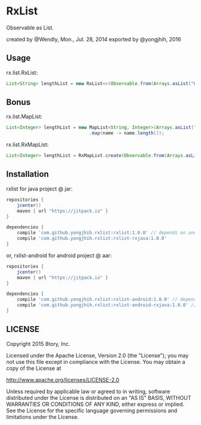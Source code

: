 # RxList

Observable as List.

created by @Wendly, Mon., Jul. 28, 2014
exported by @yongjhih, 2016

## Usage

rx.list.RxList:

```java
List<String> lengthList = new RxList<>(Observable.from(Arrays.asList("Hello", "World!")));
```

## Bonus

rx.list.MapList:

```java
List<Integer> lengthList = new MapList<String, Integer>(Arrays.asList("Hello", "World!"))
                               .map(name -> name.length());
```

rx.list.RxMapList:

```java
List<Integer> lengthList = RxMapList.create(Observable.from(Arrays.asList("Hello", "World!")), obs -> obs.map(name -> name.length()));
```

## Installation

rxlist for java project @ jar:

```gradle
repositories {
    jcenter()
    maven { url "https://jitpack.io" }
}

dependencies {
    compile 'com.github.yongjhih.rxlist:rxlist:1.0.0' // depends on unofficial yongjhih/jave-util@jar LruCache
    compile 'com.github.yongjhih.rxlist:rxlist-rxjava:1.0.0'
}
```

or, rxlist-android for android project @ aar:

```gradle
repositories {
    jcenter()
    maven { url "https://jitpack.io" }
}

dependencies {
    compile 'com.github.yongjhih.rxlist:rxlist-android:1.0.0' // depends on support-v4@aar LruCache
    compile 'com.github.yongjhih.rxlist:rxlist-android-rxjava:1.0.0' // depends on support-v4@aar LruCache
}
```

## LICENSE

Copyright 2015 8tory, Inc.

Licensed under the Apache License, Version 2.0 (the "License"); you may not use this file except in compliance with the License. You may obtain a copy of the License at

http://www.apache.org/licenses/LICENSE-2.0

Unless required by applicable law or agreed to in writing, software distributed under the License is distributed on an "AS IS" BASIS, WITHOUT WARRANTIES OR CONDITIONS OF ANY KIND, either express or implied. See the License for the specific language governing permissions and limitations under the License.
